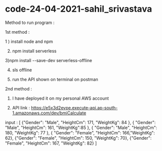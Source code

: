 # code-24-04-2021-sahil_srivastava

Method to run program :

1st method : 

1 ) install node and npm 

2) npm install serverless

3)npm install --save-dev serverless-offline

4) sls offline

5) run the API shown on terminal on postman


2nd method :

1) I have deployed it  on my personal AWS account 

2) API link :   https://e5x3d2evpe.execute-api.ap-south-1.amazonaws.com/dev/bmiCalculate


input : [
    {"Gender": "Male", "HeightCm": 171, "WeightKg": 84 },
    { "Gender": "Male", "HeightCm": 161, "WeightKg":85 },
    { "Gender": "Male", "HeightCm": 180, "WeightKg": 77 },
     { "Gender": "Female", "HeightCm": 166,"WeightKg": 62},
    {"Gender": "Female", "HeightCm": 150, "WeightKg": 70},
     {"Gender": "Female", "HeightCm": 167, "WeightKg": 82}
     ]
